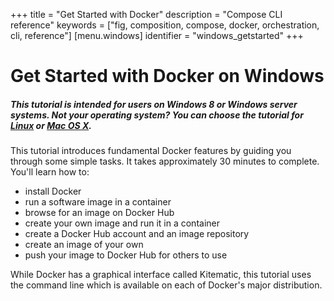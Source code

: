 +++
title = "Get Started with Docker"
description = "Compose CLI reference"
keywords = ["fig, composition, compose, docker, orchestration, cli,  reference"]
[menu.windows]
identifier = "windows_getstarted"
+++

# Get Started with Docker on Windows

##### This tutorial is intended for users on Windows 8 or Windows server systems. Not your operating system? You can choose the tutorial for [Linux](/linux/started) or [Mac OS X](/mac/started).

This tutorial introduces fundamental Docker features by guiding you through some
simple tasks. It takes approximately 30 minutes to complete. You'll learn how to:

* install Docker
* run a software image in a container
* browse for an image on Docker Hub
* create your own image and run it in a container
* create a Docker Hub account and an image repository
* create an image of your own
* push your image to Docker Hub for others to use

While Docker has a graphical interface called Kitematic, this tutorial uses the
command line which is available on each of Docker's major distribution.






	




		

	

	